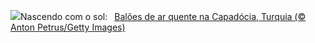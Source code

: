 ![](https://www.bing.com/th?id=OHR.BalloonsTurkey_PT-BR7705553978_UHD.jpg&w=1000)Nascendo com o sol:&nbsp;&ensp;[Balões de ar quente na Capadócia, Turquia (© Anton Petrus/Getty Images)](https://www.bing.com/th?id=OHR.BalloonsTurkey_PT-BR7705553978_UHD.jpg)
<br><br/>
